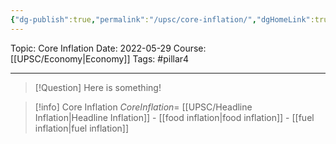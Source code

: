 ```yaml
---
{"dg-publish":true,"permalink":"/upsc/core-inflation/","dgHomeLink":true,"dgPassFrontmatter":false}
---
```


Topic: Core Inflation
Date: 2022-05-29
Course: [[UPSC/Economy|Economy]]
Tags: #pillar4 

---

> [!Question]
> Here is something! 


>[!info] Core Inflation
>$Core Inflation$= [[UPSC/Headline Inflation|Headline Inflation]] - [[food inflation|food inflation]] - [[fuel inflation|fuel inflation]]


